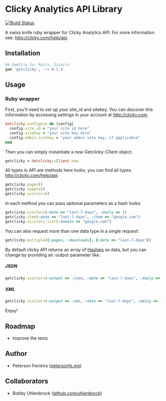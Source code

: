 # Clicky Analytics API Library

[![Build Status](https://travis-ci.org/petersonfs/getclicky.svg?branch=master)](https://travis-ci.org/petersonfs/getclicky)

A swiss knife ruby wrapper for Clicky Analytics API. For more information see: http://clicky.com/help/api.

## Installation

``` ruby
## Gemfile for Rails, Sinatra
gem 'getclicky', '~> 0.1.4'
```

## Usage

### Ruby wrapper

First, you'll need to set up your site_id and sitekey. You can discover this information by accessing settings in your account at http://clicky.com.

``` ruby
Getclicky.configure do |config|
  config.site_id = "your site id here"
  config.sitekey = "your site key here"
  config.admin_sitekey = "your admin site key, if applicable"
end
```

Then you can simply instantiate a new Getclicky::Client object.

``` ruby
getclicky = Getclicky::Client.new
```

All types in API are methods here looks, you can find all types http://clicky.com/help/api:

``` ruby
getclicky.pages()
getclicky.tweets()
getclicky.visitors()
```

In each method you can pass optional parameters as a hash looks:

``` ruby
getclicky.visitors(:date => "last-7-days", :daily => 1)
getclicky.item(:date => "last-7-days", :item => "google.com")
getclicky.visitors_list(:domain => "google.com")
```

You can also request more than one data type in a single request:

``` ruby
getclicky.multiple([:pages, :downloads], {:date => "last-7-days"})
```

By default clicky API returns an array of [Hashies](https://github.com/intridea/hashie) as data, but you can change by providing an :output parameter like:

##### JSON

``` ruby
getclicky.visitors(:output => :json, :date => "last-7-days", :daily => 1)
```

##### XML

``` ruby
getclicky.visitors(:output => :xml, :date => "last-7-days", :daily => 1)
```

Enjoy!

## Roadmap

* Improve the tests

## Author
* Peterson Ferreira ([petersonfs.me](petersonfs.me))

## Collaborators
* Bobby Uhlenbrock ([github.com/uhlenbrock](github.com/uhlenbrock))
